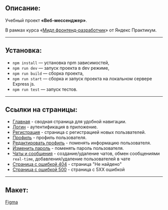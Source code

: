 ## **Описание:**

Учебный проект **«Веб-мессенджер»**.

В рамках курса «[Мидл фронтенд-разработчик](https://practicum.yandex.ru/)» от Яндекс Практикум.

---


## **Установка:**

- `npm install` — установка npm зависимостей,
- `npm run dev` — запуск проекта в dev режиме,
- `npm run build` — сборка проекта,
- `npm run start` — сборка и запуск проекта на локальном сервере Express js.
- `npm run test` — запуск тестов.

---

## **Ссылки на страницы:**

- [Главная](https://effervescent-gnome-eb94b4.netlify.app/) - сводная страница для удобной навигации.
- [Логин](https://effervescent-gnome-eb94b4.netlify.app/login) - аутентификация в приложение.
- [Регистрация](https://effervescent-gnome-eb94b4.netlify.app/sign-up) - страница с регистрацией новых пользвателей.
- [Профиль](https://effervescent-gnome-eb94b4.netlify.app/profile) - профиль пользователя.
- [Редактировать профиль](https://effervescent-gnome-eb94b4.netlify.app/settings) - поменять информацию пользователя.
- [Изменить пароль](https://effervescent-gnome-eb94b4.netlify.app/profile-password-edit) - поменять пароль пользователя.
- [Чаты и сообщения](https://effervescent-gnome-eb94b4.netlify.app/null) - создание/удаление чатов, обмен сообщениями ``real-time``, добавления/удаление пользователей в чате
- [Страница с ошибкой 404](https://effervescent-gnome-eb94b4.netlify.app/404) - страница "Не найдено"
- [Страница с ошибкой 500](https://effervescent-gnome-eb94b4.netlify.app/500) - страница с 5XX ошибкой

---
## **Макет:**
[Figma](https://www.figma.com/file/jF5fFFzgGOxQeB4CmKWTiE/Chat_external_link?type=design&node-id=12-35&mode=design&t=FTxLSiwRphfwBm8o-0)

